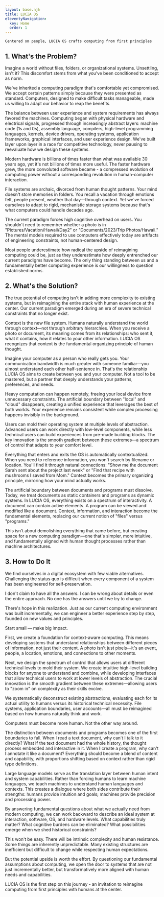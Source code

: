 ```yaml
---
layout: base.njk
title: LUCIA OS
eleventyNavigation:
  key: Home
  order: 1
---
```

```
Centered on people, LUCIA OS crafts computing from first principles
```

## 1. What's the Problem?

Imagine a world without files, folders, or organizational systems. Unsettling, isn't it? This discomfort stems from what you've been conditioned to accept as norm.

We've inherited a computing paradigm that's comfortable yet compromised. We accept certain patterns simply because they were presented as standard. Computers, designed to make difficult tasks manageable, made us willing to adapt our behavior to reap the benefits.

The balance between user experience and system requirements has always favored the machines. Computing began with physical hardware and electrical signals, progressed through increasingly abstract layers: machine code (1s and 0s), assembly language, compilers, high-level programming languages, kernels, device drivers, operating systems, application frameworks, graphical interfaces, and user experience design. We've built layer upon layer in a race for competitive technology, never pausing to reevaluate how we design these systems.

Modern hardware is billions of times faster than what was available 30 years ago, yet it's not billions of times more useful. The faster hardware grew, the more convoluted software became - a compressed evolution of computing power without a corresponding revolution in human-computer interaction.

File systems are archaic, divorced from human thought patterns. Your mind doesn't store memories in folders. You recall a vacation through emotions felt, people present, weather that day—through context. Yet we've forced ourselves to adapt to rigid, mechanistic storage systems because that's what computers could handle decades ago.

The current paradigm forces high cognitive overhead on users. You shouldn't need to remember whether a photo is in "Pictures/Vacation/Hawaii/Day2" or "Documents/2023/Trip Photos/Hawaii." The mental models required to use computers effectively today are artifacts of engineering constraints, not human-centered design.

Most people underestimate how radical the upside of reimagining computing could be, just as they underestimate how deeply entrenched our current paradigms have become. The only thing standing between us and a fundamentally better computing experience is our willingness to question established norms.

## 2. What's the Solution?

The true potential of computing isn't in adding more complexity to existing systems, but in reimagining the entire stack with human experience at the center. Our current paradigm emerged during an era of severe technical constraints that no longer exist.

Context is the new file system. Humans naturally understand the world through context—not through arbitrary hierarchies. When you receive a photo or document, its meaning comes from its relationships: who sent it, what it contains, how it relates to your other information. LUCIA OS recognizes that context is the fundamental organizing principle of human thought.

Imagine your computer as a person who really gets you. Your communication bandwidth is much greater with someone familiar—you almost understand each other half-sentence in. That's the relationship LUCIA OS aims to create between you and your computer. Not a tool to be mastered, but a partner that deeply understands your patterns, preferences, and needs.

Heavy computation can happen remotely, freeing your local device from unnecessary constraints. The artificial boundary between "local" and "cloud" disappears, creating a unified experience that leverages the best of both worlds. Your experience remains consistent while complex processing happens invisibly in the background.

Users can mold their operating system at multiple levels of abstraction. Advanced users can work directly with low-level components, while less technical users can build experiences from pre-made building blocks. The key innovation is the smooth gradient between these extremes—a spectrum of control that adapts to your comfort level.

Everything that enters and exits the OS is automatically contextualized. When you need to reference information, you won't search by filename or location. You'll find it through natural connections: "Show me the document Sarah sent about the project last week" or "Find that recipe with mushrooms I saved from Mom." Context becomes the primary organizing principle, mirroring how your mind actually works.

The artificial boundary between documents and programs must dissolve. Today, we treat documents as static containers and programs as dynamic systems. In LUCIA OS, everything exists on a spectrum of interactivity. A document can contain active elements. A program can be viewed and modified like a document. Context, information, and interaction become the fundamental elements, replacing our current notion of "files" versus "programs."

This isn't about demolishing everything that came before, but creating space for a new computing paradigm—one that's simpler, more intuitive, and fundamentally aligned with human thought processes rather than machine architectures.

## 3. How to Do It

We find ourselves in a digital ecosystem with few viable alternatives. Challenging the status quo is difficult when every component of a system has been engineered for self-preservation.

I don't claim to have all the answers. I can be wrong about details or even the entire approach. No one has the answers until we try to change.

There's hope in this realization. Just as our current computing environment was built incrementally, we can engineer a better experience step by step, founded on new values and principles.

Start small — make big impact.

First, we create a foundation for context-aware computing. This means developing systems that understand relationships between different pieces of information, not just their content. A photo isn't just pixels—it's an event, people, a location, emotions, and connections to other moments.

Next, we design the spectrum of control that allows users at different technical levels to mold their system. We create intuitive high-level building blocks for anyone to understand and combine, while developing interfaces that allow technical users to work at lower levels of abstraction. The crucial innovation is the smooth gradient between these extremes—allowing users to "zoom in" on complexity as their skills evolve.

We systematically deconstruct existing abstractions, evaluating each for its actual utility to humans versus its historical technical necessity. File systems, application boundaries, user accounts—all must be reimagined based on how humans naturally think and work.

Computers must become more human. Not the other way around.

The distinction between documents and programs becomes one of the first boundaries to fall. When I read a text document, why can't I talk to it directly? What if the text document had the whole history, the thought process embedded and interactive in it. When I create a program, why can't I annotate it like a document? Everything should become a blend of content and capability, with proportions shifting based on context rather than rigid type definitions.

Large language models serve as the translation layer between human intent and system capabilities. Rather than forcing humans to learn machine languages, we teach machines to understand human languages and contexts. This creates a dialogue where both sides contribute their strengths: humans provide intuition and goals; machines provide precision and processing power.

By answering fundamental questions about what we actually need from modern computing, we can work backward to describe an ideal system at interaction, software, OS, and hardware levels. What capabilities truly matter? What cognitive burdens can be eliminated? What possibilities emerge when we shed historical constraints?

This won't be easy. There will be intrinsic complexity and human resistance. Some things are inherently unpredictable. Many existing structures are inefficient but difficult to change while respecting human expectations.

But the potential upside is worth the effort. By questioning our fundamental assumptions about computing, we open the door to systems that are not just incrementally better, but transformatively more aligned with human needs and capabilities.

LUCIA OS is the first step on this journey - an invitation to reimagine computing from first principles with humans at the center.